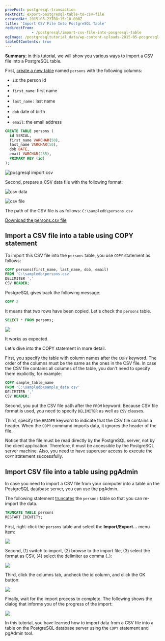 ```yaml
---
prevPost: postgresql-transaction
nextPost: export-postgresql-table-to-csv-file
createdAt: 2015-05-23T08:15:18.000Z
title: 'Import CSV File Into PostgreSQL Table'
redirectFrom: 
            - /postgresql/import-csv-file-into-posgresql-table
ogImage: /postgresqltutorial_data/wp-content-uploads-2015-05-posgresql-import-csv.jpg
tableOfContents: true
---
```



**Summary**: in this tutorial, we will show you various ways to import a CSV file into a PostgreSQL table.

First, [create a new table](/postgresql/postgresql-create-table) named `persons` with the following columns:

- `id`: the person id
-
- `first_name`: first name
-
- `last_name:` last name
-
- `dob` date of birth
-
- `email`: the email address

```sql
CREATE TABLE persons (
  id SERIAL,
  first_name VARCHAR(50),
  last_name VARCHAR(50),
  dob DATE,
  email VARCHAR(255),
  PRIMARY KEY (id)
);
```

![posgresql import csv](/postgresqltutorial_data/wp-content-uploads-2015-05-posgresql-import-csv.jpg)

Second, prepare a CSV data file with the following format:

![csv data](/postgresqltutorial_data/wp-content-uploads-2015-05-csv-data.jpg)

![csv file](/postgresqltutorial_data/wp-content-uploads-2015-05-csv-file.jpg)

The path of the CSV file is as follows: `C:\sampledb\persons.csv`

[Download the persons.csv file](/postgresqltutorial_data/persons.csv)

## Import a CSV file into a table using COPY statement

To import this CSV file into the `persons` table, you use `COPY` statement as follows:

```sql
COPY persons(first_name, last_name, dob, email)
FROM 'C:\sampledb\persons.csv'
DELIMITER ','
CSV HEADER;
```

PostgreSQL gives back the following message:

```sql
COPY 2
```

It means that two rows have been copied. Let's check the `persons` table.

```sql
SELECT * FROM persons;
```

![](/postgresqltutorial_data/wp-content-uploads-2020-07-PostgreSQL-Import-CSV.png)

It works as expected.

Let's dive into the COPY statement in more detail.

First, you specify the table with column names after the `COPY` keyword. The order of the columns must be the same as the ones in the CSV file. In case the CSV file contains all columns of the table, you don't need to specify them explicitly, for example:

```sql
COPY sample_table_name
FROM 'C:\sampledb\sample_data.csv'
DELIMITER ','
CSV HEADER;
```

Second, you put the CSV file path after the `FROM` keyword. Because CSV file format is used, you need to specify `DELIMITER` as well as `CSV` clauses.

Third, specify the `HEADER` keyword to indicate that the CSV file contains a header. When the `COPY` command imports data, it ignores the header of the file.

Notice that the file must be read directly by the PostgreSQL server, not by the client application. Therefore, it must be accessible by the PostgreSQL server machine. Also, you need to have superuser access to execute the `COPY` statement successfully.

## Import CSV file into a table using pgAdmin

In case you need to import a CSV file from your computer into a table on the PostgreSQL database server, you can use the pgAdmin.

The following statement [truncates](/postgresql/postgresql-truncate-table) the `persons` table so that you can re-import the data.

```sql
TRUNCATE TABLE persons
RESTART IDENTITY;
```

First, right-click the `persons` table and select the **Import/Export...** menu item:

![](/postgresqltutorial_data/wp-content-uploads-2020-07-PostgreSQL-Import-CSV-pgAdmin-Step-1.png)

Second, (1) switch to import, (2) browse to the import file, (3) select the format as CSV, (4) select the delimiter as comma (`,`):

![](/postgresqltutorial_data/wp-content-uploads-2020-07-PostgreSQL-Import-CSV-pgAdmin-Step-2.png)

Third, click the columns tab, uncheck the id column, and click the OK button:

![](/postgresqltutorial_data/wp-content-uploads-2020-07-PostgreSQL-Import-CSV-pgAdmin-Step-3.png)

Finally, wait for the import process to complete. The following shows the dialog that informs you of the progress of the import:

![](/postgresqltutorial_data/wp-content-uploads-2020-07-PostgreSQL-Import-CSV-pgAdmin-Step-4.png)

In this tutorial, you have learned how to import data from a CSV file into a table on the PostgreSQL database server using the `COPY` statement and pgAdmin tool.
